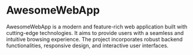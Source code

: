 # AwesomeWebApp
AwesomeWebApp is a modern and feature-rich web application built with cutting-edge technologies. It aims to provide users with a seamless and intuitive browsing experience. The project incorporates robust backend functionalities, responsive design, and interactive user interfaces.
